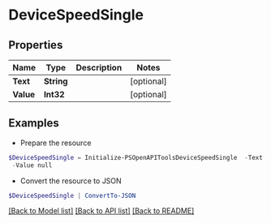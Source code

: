 # DeviceSpeedSingle
## Properties

Name | Type | Description | Notes
------------ | ------------- | ------------- | -------------
**Text** | **String** |  | [optional] 
**Value** | **Int32** |  | [optional] 

## Examples

- Prepare the resource
```powershell
$DeviceSpeedSingle = Initialize-PSOpenAPIToolsDeviceSpeedSingle  -Text null `
 -Value null
```

- Convert the resource to JSON
```powershell
$DeviceSpeedSingle | ConvertTo-JSON
```

[[Back to Model list]](../README.md#documentation-for-models) [[Back to API list]](../README.md#documentation-for-api-endpoints) [[Back to README]](../README.md)

